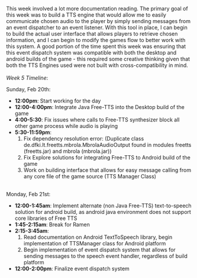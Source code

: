 
This week involved a lot more documentation reading. The primary goal of this week was to build a TTS engine that would allow me to easily communicate chosen audio to the player by simply sending messages from an event dispatcher to an event listener. With this tool in place, I can begin to build the actual user interface that allows players to retrieve chosen information, and I can begin to modify the games flow to better work with this system. A good portion of the time spent this week was ensuring that this event dispatch system was compatible with both the desktop and android builds of the game - this required some creative thinking given that both the TTS Engines used were not built with cross-compatibility in mind. 
<br> 
<br>
<i>Week 5 Timeline</i>: 
<br>

Sunday, Feb 20th: 
<ul>
  <li><b>12:00pm</b>: Start working for the day</li>
<li><b>12:00-4:00pm</b>: Integrate Java Free-TTS into the Desktop build of the game</li>

<li><b>4:00-5:30</b>: Fix issues where calls to Free-TTS synthesizer block all other game process while audio is playing</li>
<li><b>5:30-11:59pm</b>: 
    <ol>
      <li>Fix dependency resolution error: (Duplicate class de.dfki.lt.freetts.mbrola.MbrolaAudioOutput found in modules freetts (freetts.jar) and mbrola (mbrola.jar)) </li>
      <li>Fix Explore solutions for integrating Free-TTS to Android build of the game </li>
      <li>Work on building interface that allows for easy message calling from any core file of the game source (TTS Manager Class)</li>
  </ol>
  
</li>
</ul>
<br>
Monday, Feb 21st: 
<ul>
<li><b>12:00-1:45am</b>: Implement alternate (non Java Free-TTS) text-to-speech solution for android build, as android java environment does not support core libraries of Free TTS</li>
 <li><b>1:45-2:15am</b>: Break for Ramen</li> 
<li><b>2:15-3:45am</b>:
  <ol>
    <li>Read documentation on Android TextToSpeech library, begin implementation of TTSManager class for Android platform</li>
    <li>Begin implementation of event dispatch system that allows for sending messages to the speech event handler, regardless of build platform</li>
    </ol>
  </li>
  <li><b>12:00-2:00pm</b>: Finalize event dispatch system </li>
</ul>
<br>

